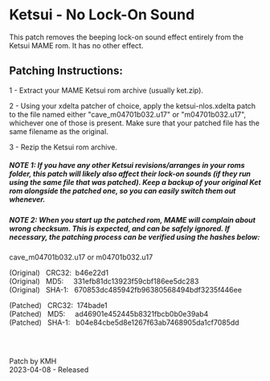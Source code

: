 # **Ketsui - No Lock-On Sound**

This patch removes the beeping lock-on sound effect entirely from the Ketsui MAME rom. It has no other effect.

## Patching Instructions:

1 - Extract your MAME Ketsui rom archive (usually ket.zip).

2 - Using your xdelta patcher of choice, apply the ketsui-nlos.xdelta patch to the file named either "cave_m04701b032.u17" or "m04701b032.u17", whichever one of those is present. Make sure that your patched file has the same filename as the original.

3 - Rezip the Ketsui rom archive.
  
  
##### NOTE 1: If you have any other Ketsui revisions/arranges in your roms folder, this patch will likely also affect their lock-on sounds (if they run using the same file that was patched). Keep a backup of your original Ket rom alongside the patched one, so you can easily switch them out whenever.

##### NOTE 2: When you start up the patched rom, MAME will complain about wrong checksum. This is expected, and can be safely ignored. If necessary, the patching process can be verified using the hashes below:
  
cave_m04701b032.u17 or m04701b032.u17  

(Original) &nbsp; CRC32:&nbsp; b46e22d1  
(Original) &nbsp; MD5:  &nbsp; &nbsp;   331efb81dc13923f59cbf186ee5dc283  
(Original) &nbsp; SHA-1: &nbsp; 670853dc485942fb96380568494bdf3235f446ee  
  
(Patched) &nbsp; CRC32:&nbsp; 174bade1  
(Patched) &nbsp; MD5:  &nbsp; &nbsp;   ad46901e452445b8321fbcb0b0e39ab4  
(Patched) &nbsp;  SHA-1: &nbsp; b04e84cbe5d8e1267f63ab7468905da1cf7085dd  

&nbsp;
##

Patch by KMH  
2023-04-08 - Released
